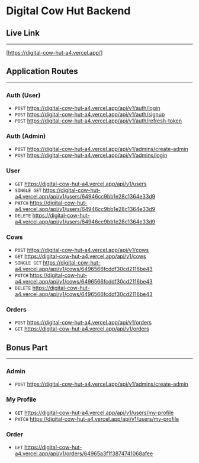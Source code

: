 # Digital Cow Hut Backend

## Live Link

---

[https://digital-cow-hut-a4.vercel.app/]

## Application Routes

---

### Auth (User)

- `POST` https://digital-cow-hut-a4.vercel.app/api/v1/auth/login
- `POST` https://digital-cow-hut-a4.vercel.app/api/v1/auth/signup
- `POST` https://digital-cow-hut-a4.vercel.app/api/v1/auth/refresh-token

### Auth (Admin)

- `POST` https://digital-cow-hut-a4.vercel.app/api/v1/admins/create-admin
- `POST` https://digital-cow-hut-a4.vercel.app/api/v1/admins/login

### User

- `GET` https://digital-cow-hut-a4.vercel.app/api/v1/users
- `SINGLE GET` https://digital-cow-hut-a4.vercel.app/api/v1/users/64946cc9bb1e28c1364e33d9
- `PATCH` https://digital-cow-hut-a4.vercel.app/api/v1/users/64946cc9bb1e28c1364e33d9
- `DELETE` https://digital-cow-hut-a4.vercel.app/api/v1/users/64946cc9bb1e28c1364e33d9

### Cows

- `POST` https://digital-cow-hut-a4.vercel.app/api/v1/cows
- `GET` https://digital-cow-hut-a4.vercel.app/api/v1/cows
- `SINGLE GET` https://digital-cow-hut-a4.vercel.app/api/v1/cows/6496566fcddf30cd2116be43
- `PATCH` https://digital-cow-hut-a4.vercel.app/api/v1/cows/6496566fcddf30cd2116be43
- `DELETE` https://digital-cow-hut-a4.vercel.app/api/v1/cows/6496566fcddf30cd2116be43

### Orders

- `POST` https://digital-cow-hut-a4.vercel.app/api/v1/orders
- `GET` https://digital-cow-hut-a4.vercel.app/api/v1/orders

## Bonus Part

---

### Admin

- `POST` https://digital-cow-hut-a4.vercel.app/api/v1/admins/create-admin

### My Profile

- `GET` https://digital-cow-hut-a4.vercel.app/api/v1/users/my-profile
- `PATCH` https://digital-cow-hut-a4.vercel.app/api/v1/users/my-profile

### Order

- `GET` https://digital-cow-hut-a4.vercel.app/api/v1/orders/64965a3f1f3874741068afee
